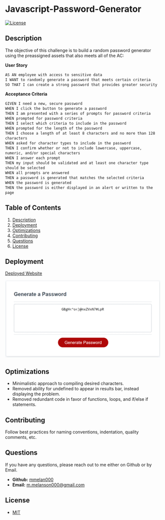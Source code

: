 # Javascript-Password-Generator
[![License](https://img.shields.io/badge/License-MIT-yellow.svg)](https://opensource.org/licenses/MIT)   

## Description  

The objective of this challenge is to build a random password generator using the preassigned assets that also meets all of the AC:

**User Story**
```
AS AN employee with access to sensitive data
I WANT to randomly generate a password that meets certain criteria
SO THAT I can create a strong password that provides greater security
```

**Acceptance Criteria**
```
GIVEN I need a new, secure password
WHEN I click the button to generate a password
THEN I am presented with a series of prompts for password criteria
WHEN prompted for password criteria
THEN I select which criteria to include in the password
WHEN prompted for the length of the password
THEN I choose a length of at least 8 characters and no more than 128 characters
WHEN asked for character types to include in the password
THEN I confirm whether or not to include lowercase, uppercase, numeric, and/or special characters
WHEN I answer each prompt
THEN my input should be validated and at least one character type should be selected
WHEN all prompts are answered
THEN a password is generated that matches the selected criteria
WHEN the password is generated
THEN the password is either displayed in an alert or written to the page
```

## Table of Contents  
1. [Description](#description)
2. [Deployment](#deployment)
2. [Optimizations](#optimizations)
3. [Contributing](#contributing)  
4. [Questions](#questions)  
5. [License](#license)

## Deployment

[Deployed Website](https://mmelan000.github.io/Javascript-Password-Generator/)

![App Screenshot](./assets/images/SS1.png)

## Optimizations

- Minimalistic approach to compiling desired characters.
- Removed ability for undefined to appear in results bar, instead displaying the problem.
- Removed redundant code in favor of functions, loops, and if/else if statements.

## Contributing  

Follow best practices for naming conventions, indentation, quality comments, etc.  

## Questions  

If you have any questions, please reach out to me either on Github or by Email.
  - **Github:** [mmelan000](https://github.com/mmelan000)
  - **Email:** [m.melanson000@gmail.com](mailto:m.melanson000@gmail.com)

## License  

- [MIT](https://opensource.org/licenses/MIT)


